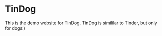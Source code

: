 <h1>TinDog</h1>

This is the demo website for TinDog. TinDog is simililar to Tinder, but only for dogs:)

